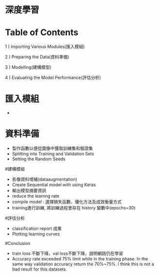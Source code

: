# 深度學習


# Table of Contents

1 ) Importing Various Modules(匯入模組)

2 ) Preparing the Data(資料準備)

3 ) Modelling(建構模型)

4 ) Evaluating the Model Performance(評估分析)


# 匯入模組
- 

# 資料準備
- 製作函數以便從圖像中獲取訓練集和驗證集
- Splitting into Training and Validation Sets
- Setting the Random Seeds

#建構模組
- 影像資料增補(dataaugmentation)
- Create Sequential model with using Keras
- 輸出模型摘要資訊
- reduce the learnng rate
- compile model : 選擇損失函數、優化方法及成效衡量方式
- training進行訓練, 將訓練過程會存在 history 變數中(epochs=30)

#評估分析
-  classification  report 成果
-  Plotting learning curves

#Conclusion
- train loss 不斷下降，val loss不斷下降，說明網路仍在學習
- Accuracy rate exceeded 75% limit while in the training phase. In the same way validation accuracy return the 70%~75%. I think this is not a bad result for this datasets.
